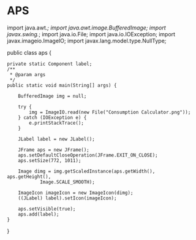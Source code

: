 # APS

import java.awt.*;
import java.awt.image.BufferedImage;
import javax.swing.*;
import java.io.File;
import java.io.IOException;
import javax.imageio.ImageIO;
import javax.lang.model.type.NullType;

public class aps {
    
    private static Component label;
    /**
     * @param args
     */
    public static void main(String[] args) {

        BufferedImage img = null;

        try {
            img = ImageIO.read(new File("Consumption Calculator.png"));
        } catch (IOException e) {
            e.printStackTrace();
        }

        JLabel label = new JLabel();

        JFrame aps = new JFrame();
        aps.setDefaultCloseOperation(JFrame.EXIT_ON_CLOSE);
        aps.setSize(772, 1011);

        Image dimg = img.getScaledInstance(aps.getWidth(), aps.getHeight(), 
                Image.SCALE_SMOOTH);

        ImageIcon imageIcon = new ImageIcon(dimg);
        ((JLabel) label).setIcon(imageIcon);

        aps.setVisible(true);
        aps.add(label);
    }
}
